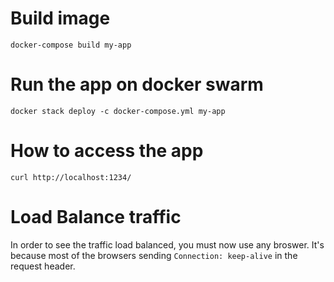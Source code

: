 # Build image
```
docker-compose build my-app
```

# Run the app on docker swarm
```
docker stack deploy -c docker-compose.yml my-app
```

# How to access the app
```
curl http://localhost:1234/
```

# Load Balance traffic
In order to see the traffic load balanced, you must now use any broswer. It's because most of the browsers sending `Connection: keep-alive` in the request header.
